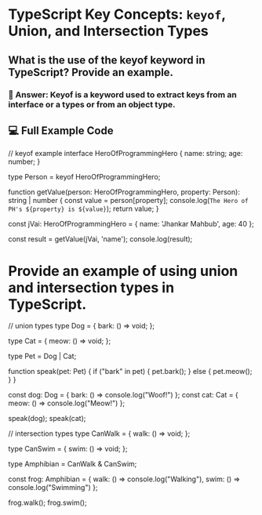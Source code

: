# TypeScript Key Concepts: `keyof`, Union, and Intersection Types

## What is the use of the keyof keyword in TypeScript? Provide an example.

### 📘 Answer: Keyof is a keyword used to extract keys from an interface or a types or from an object type. 



## 💻 Full Example Code

// keyof example
interface HeroOfProgrammingHero {
  name: string;
  age: number;
}

type Person = keyof HeroOfProgrammingHero;

function getValue(person: HeroOfProgrammingHero, property: Person): string | number {
  const value = person[property];
  console.log(`The Hero of PH's ${property} is ${value}`);
  return value;
}

const jVai: HeroOfProgrammingHero = {
  name: 'Jhankar Mahbub',
  age: 40
};

const result = getValue(jVai, 'name');
console.log(result);


# Provide an example of using union and intersection types in TypeScript.

// union types
type Dog = {
  bark: () => void;
};

type Cat = {
  meow: () => void;
};

type Pet = Dog | Cat;

function speak(pet: Pet) {
  if ("bark" in pet) {
    pet.bark();
  } else {
    pet.meow();
  }
}

const dog: Dog = { bark: () => console.log("Woof!") };
const cat: Cat = { meow: () => console.log("Meow!") };

speak(dog); 
speak(cat);

// intersection types
type CanWalk = {
  walk: () => void;
};

type CanSwim = {
  swim: () => void;
};

type Amphibian = CanWalk & CanSwim;

const frog: Amphibian = {
  walk: () => console.log("Walking"),
  swim: () => console.log("Swimming")
};

frog.walk(); 
frog.swim();
